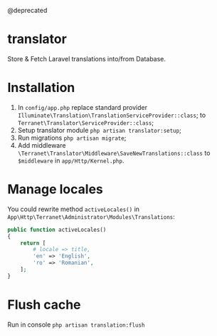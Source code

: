 @deprecated

# translator
Store &amp; Fetch Laravel translations into/from Database.

# Installation

1. In `config/app.php` replace standard provider `Illuminate\Translation\TranslationServiceProvider::class`;
   to `Terranet\Translator\ServiceProvider::class`;
2. Setup translator module `php artisan translator:setup`;
3. Run migrations `php artisan migrate`;
4. Add middleware `\Terranet\Translator\Middleware\SaveNewTranslations::class` to `$middleware` in `app/Http/Kernel.php`.

# Manage locales

You could rewrite method `activeLocales()` in `App\Http\Terranet\Administrator\Modules\Translations`:

```php
public function activeLocales()
{
    return [
        # locale => title,
        'en' => 'English',
        'ro' => 'Romanian',
    ];
}
```

# Flush cache

Run in console `php artisan translation:flush`
